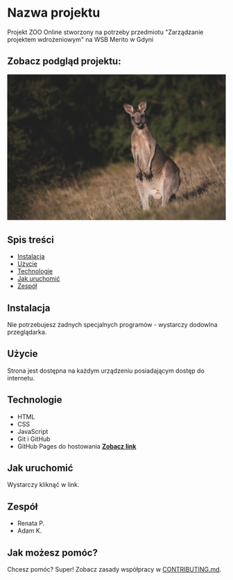 # Nazwa projektu
Projekt ZOO Online stworzony na potrzeby przedmiotu "Zarządzanie projektem wdrożeniowym" na WSB Merito w Gdyni

## Zobacz podgląd projektu:
![podgląd projektu](img/kangur.jpg)

## Spis treści
- [Instalacja](#instalacja)
- [Użycie](#użycie)
- [Technologie](#technologie)
- [Jak uruchomić](#jak-uruchomić)
- [Zespół](#zespół)

## Instalacja
Nie potrzebujesz żadnych specjalnych programów - wystarczy dodowlna przeglądarka.

## Użycie
Strona jest dostępna na każdym urządzeniu posiadającym dostęp do internetu.

## Technologie
- HTML
- CSS
- JavaScript
- Git i GitHub
- GitHub Pages do hostowania [**Zobacz link**](https://github.com/RenataliesPl/WZ-ININ5-hyb-wszyscy.git)

## Jak uruchomić
Wystarczy kliknąć w link.

## Zespół
- Renata P.
- Adam K.

## Jak możesz pomóc?
Chcesz pomóc? Super! Zobacz zasady współpracy w [CONTRIBUTING.md](CONTRIBUTING.md).
